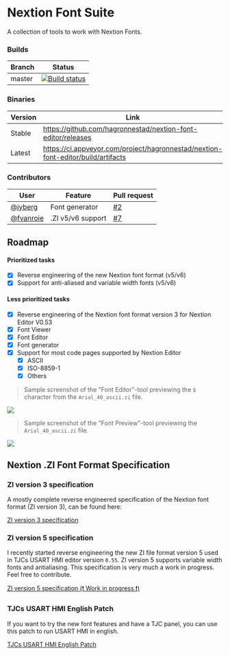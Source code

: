 # Nextion Font Suite

A collection of tools to work with Nextion Fonts.

### Builds
| Branch | Status |
|--------|--------|
| master | [![Build status](https://ci.appveyor.com/api/projects/status/kmi5iikvsod53c4p?svg=true)](https://ci.appveyor.com/project/hagronnestad/nextion-font-editor) |

### Binaries
| Version | Link |
|---------|------|
| Stable  | https://github.com/hagronnestad/nextion-font-editor/releases                     |
| Latest  | https://ci.appveyor.com/project/hagronnestad/nextion-font-editor/build/artifacts |

### Contributors
| User | Feature | Pull request |
|--------|--------|--------|
| [@jyberg](https://github.com/jyberg) | Font generator | [#2](https://github.com/hagronnestad/nextion-font-editor/pull/2) |
| [@fvanroie](https://github.com/fvanroie) | .ZI v5/v6 support | [#7](https://github.com/hagronnestad/nextion-font-editor/pull/7) |

## Roadmap

#### Prioritized tasks
- [x] Reverse engineering of the new Nextion font format (v5/v6)
- [x] Support for anti-aliased and variable width fonts (v5/v6)

#### Less prioritized tasks
- [x] Reverse engineering of the Nextion font format version 3 for Nextion Editor V0.53
- [x] Font Viewer
- [x] Font Editor
- [x] Font generator
- [x] Support for most code pages supported by Nextion Editor
  - [x] ASCII
  - [x] ISO-8859-1
  - [x] Others

> Sample screenshot of the "Font Editor"-tool previewing the `$` character from the `Arial_40_ascii.zi` file.

![](Screenshots/02-thumb.png)

> Sample screenshot of the "Font Preview"-tool previewing the `Arial_40_ascii.zi` file.

![](Screenshots/01-thumb.png)

## Nextion .ZI Font Format Specification

### ZI version 3 specification

A mostly complete reverse engineered specification of the Nextion font format (ZI version 3), can be found here:

[ZI version 3 specification](Docs/Nextion%20Font%20Format%20Specification%20ZI%20version%203.md)

### ZI version 5 specification

I recently started reverse engineering the new ZI file format version 5 used in TJCs USART HMI editor version `0.55`. ZI version 5 supports variable width fonts and antialiasing. This specification is very much a work in progress. Feel free to contribute.

[ZI version 5 specification (❗ Work in progress ❗)](Docs/Nextion%20Font%20Format%20Specification%20ZI%20version%205.md)

### TJCs USART HMI English Patch
If you want to try the new font features and have a TJC panel, you can use this patch to run USART HMI in english.

[TJCs USART HMI English Patch](https://github.com/hagronnestad/tjc-usart-hmi-english-patch)
